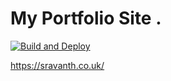 # My Portfolio Site .

[![Build and Deploy](https://github.com/sravanthbaratam/developerFolio/actions/workflows/node.js.yml/badge.svg?branch=main)](https://github.com/sravanthbaratam/developerFolio/actions/workflows/node.js.yml)


https://sravanth.co.uk/
